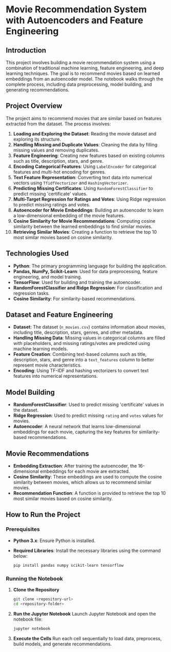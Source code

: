 # Movie Recommendation System with Autoencoders and Feature Engineering

## Introduction

This project involves building a movie recommendation system using a combination of traditional machine learning, feature engineering, and deep learning techniques. The goal is to recommend movies based on learned embeddings from an autoencoder model. The notebook walks through the complete process, including data preprocessing, model building, and generating recommendations.

## Project Overview

The project aims to recommend movies that are similar based on features extracted from the dataset. The process involves:

1. **Loading and Exploring the Dataset**: Reading the movie dataset and exploring its structure.
2. **Handling Missing and Duplicate Values**: Cleaning the data by filling missing values and removing duplicates.
3. **Feature Engineering**: Creating new features based on existing columns such as title, description, stars, and genre.
4. **Encoding Categorical Features**: Using `LabelEncoder` for categorical features and multi-hot encoding for genres.
5. **Text Feature Representation**: Converting text data into numerical vectors using `TfidfVectorizer` and `HashingVectorizer`.
6. **Predicting Missing Certificates**: Using `RandomForestClassifier` to predict missing 'certificate' values.
7. **Multi-Target Regression for Ratings and Votes**: Using Ridge regression to predict missing ratings and votes.
8. **Autoencoder for Movie Embeddings**: Building an autoencoder to learn a low-dimensional embedding of the movie features.
9. **Cosine Similarity for Movie Recommendations**: Computing cosine similarity between the learned embeddings to find similar movies.
10. **Retrieving Similar Movies**: Creating a function to retrieve the top 10 most similar movies based on cosine similarity.

## Technologies Used

- **Python**: The primary programming language for building the application.
- **Pandas, NumPy, Scikit-Learn**: Used for data preprocessing, feature engineering, and model training.
- **TensorFlow**: Used for building and training the autoencoder.
- **RandomForestClassifier and Ridge Regression**: For classification and regression tasks.
- **Cosine Similarity**: For similarity-based recommendations.

## Dataset and Feature Engineering

- **Dataset**: The dataset (`n_movies.csv`) contains information about movies, including title, description, stars, genres, and other metadata.
- **Handling Missing Data**: Missing values in categorical columns are filled with placeholders, and missing ratings/votes are predicted using machine learning models.
- **Feature Creation**: Combining text-based columns such as title, description, stars, and genre into a `text_features` column to better represent movie characteristics.
- **Encoding**: Using TF-IDF and hashing vectorizers to convert text features into numerical representations.

## Model Building

- **RandomForestClassifier**: Used to predict missing 'certificate' values in the dataset.
- **Ridge Regression**: Used to predict missing `rating` and `votes` values for movies.
- **Autoencoder**: A neural network that learns low-dimensional embeddings for each movie, capturing the key features for similarity-based recommendations.

## Movie Recommendations

- **Embedding Extraction**: After training the autoencoder, the 16-dimensional embeddings for each movie are extracted.
- **Cosine Similarity**: These embeddings are used to compute the cosine similarity between movies, which allows us to recommend similar movies.
- **Recommendation Function**: A function is provided to retrieve the top 10 most similar movies based on cosine similarity.

## How to Run the Project

### Prerequisites

- **Python 3.x**: Ensure Python is installed.
- **Required Libraries**: Install the necessary libraries using the command below:

  ```sh
  pip install pandas numpy scikit-learn tensorflow
  ```

### Running the Notebook

1. **Clone the Repository**
   ```sh
   git clone <repository-url>
   cd <repository-folder>
   ```

2. **Run the Jupyter Notebook**
   Launch Jupyter Notebook and open the notebook file:
   ```sh
   jupyter notebook
   ```

3. **Execute the Cells**
   Run each cell sequentially to load data, preprocess, build models, and generate recommendations.

